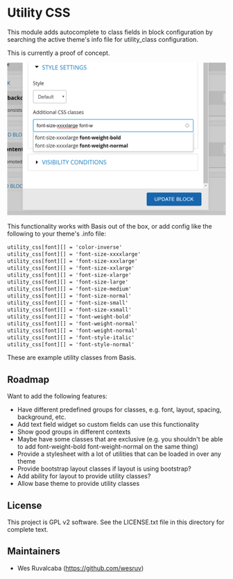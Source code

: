 Utility CSS
===========

This module adds autocomplete to class fields in block configuration by searching the active theme's info file for utility_class configuration.

This is currently a proof of concept.

![Screenshot of utility class module suggesting classes in block configuration](utility-class.png)

This functionality works with Basis out of the box, or add config like the following to your theme's .info file:

```
utility_css[font][] = 'color-inverse'
utility_css[font][] = 'font-size-xxxxlarge'
utility_css[font][] = 'font-size-xxxlarge'
utility_css[font][] = 'font-size-xxlarge'
utility_css[font][] = 'font-size-xlarge'
utility_css[font][] = 'font-size-large'
utility_css[font][] = 'font-size-medium'
utility_css[font][] = 'font-size-normal'
utility_css[font][] = 'font-size-small'
utility_css[font][] = 'font-size-xsmall'
utility_css[font][] = 'font-weight-bold'
utility_css[font][] = 'font-weight-normal'
utility_css[font][] = 'font-weight-normal'
utility_css[font][] = 'font-style-italic'
utility_css[font][] = 'font-style-normal'
```

These are example utility classes from Basis.


Roadmap
-------

Want to add the following features:

* Have different predefined groups for classes, e.g. font, layout, spacing, background, etc.
* Add text field widget so custom fields can use this functionality
* Show good groups in different contexts
* Maybe have some classes that are exclusive (e.g. you shouldn't be able to add font-weight-bold font-weight-normal on the same thing)
* Provide a stylesheet with a lot of utilities that can be loaded in over any theme
* Provide bootstrap layout classes if layout is using bootstrap?
* Add ability for layout to provide utility classes?
* Allow base theme to provide utility classes


License
-------

This project is GPL v2 software. See the LICENSE.txt file in this directory for
complete text.

Maintainers
-----------

- Wes Ruvalcaba (https://github.com/wesruv)
